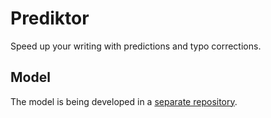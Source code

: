 # Prediktor

Speed up your writing with predictions and typo corrections.

## Model

The model is being developed in a [separate repository](https://github.com/kulisak12/prediktor-model).
